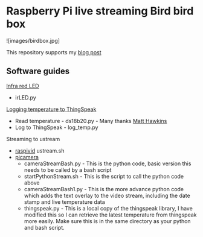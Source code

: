 # Raspberry Pi live streaming Bird bird box

![images/birdbox.jpg]

This repository supports my [blog post](http://www.pi-tutorials.co.uk/birdbox)

## Software guides

[Infra red LED](http://www.pi-tutorials.co.uk/post/141844642590/raspberry-pi-bird-box)

* irLED.py

[Logging temperature to ThingSpeak](http://www.pi-tutorials.co.uk/post/142198754939/raspberry-pi-bird-box)

* Read temperature - ds18b20.py - Many thanks [Matt Hawkins](http://raspberrypi-spy.co.uk)
* Log to ThingSpeak - log_temp.py

Streaming to ustream

* [raspivid](http://www.pi-tutorials.co.uk/post/142702979779/raspberry-pi-bird-box)
ustream.sh
* [picamera](http://www.pi-tutorials.co.uk/post/143079533229/raspberry-pi-bird-box)
  * cameraStreamBash.py - This is the python code, basic version this needs to be called by a bash script
  * startPythonStream.sh - This is the script to call the python code above
  * cameraStreamBash1.py - This is the more advance python code which adds the text
  overlay to the video stream, including the date stamp and live temperature data
  * thingspeak.py - This is a local copy of the thingspeak library, I have modified this
  so I can retrieve the latest temperature from thingspeak more easily.  Make sure
  this is in the same directory as your python and bash script.
